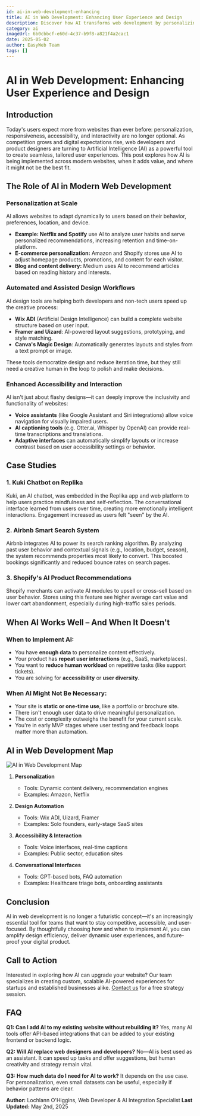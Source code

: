 ```yaml
---
id: ai-in-web-development-enhancing
title: AI in Web Development: Enhancing User Experience and Design
description: Discover how AI transforms web development by personalizing user experiences, automating design workflows, and enabling smarter, more accessible websites.
category: ai
imageUrl: 6b0cbbcf-e60d-4c37-b9f8-a821f4a2cac1
date: 2025-05-02
author: EasyWeb Team
tags: []
---
```


# AI in Web Development: Enhancing User Experience and Design

## Introduction

Today's users expect more from websites than ever before: personalization, responsiveness, accessibility, and interactivity are no longer optional. As competition grows and digital expectations rise, web developers and product designers are turning to Artificial Intelligence (AI) as a powerful tool to create seamless, tailored user experiences. This post explores how AI is being implemented across modern websites, when it adds value, and where it might not be the best fit.

## The Role of AI in Modern Web Development

### Personalization at Scale

AI allows websites to adapt dynamically to users based on their behavior, preferences, location, and device.

* **Example: Netflix and Spotify** use AI to analyze user habits and serve personalized recommendations, increasing retention and time-on-platform.
* **E-commerce personalization:** Amazon and Shopify stores use AI to adjust homepage products, promotions, and content for each visitor.
* **Blog and content delivery:** Medium uses AI to recommend articles based on reading history and interests.

### Automated and Assisted Design Workflows

AI design tools are helping both developers and non-tech users speed up the creative process:

* **Wix ADI** (Artificial Design Intelligence) can build a complete website structure based on user input.
* **Framer and Uizard**: AI-powered layout suggestions, prototyping, and style matching.
* **Canva's Magic Design**: Automatically generates layouts and styles from a text prompt or image.

These tools democratize design and reduce iteration time, but they still need a creative human in the loop to polish and make decisions.

### Enhanced Accessibility and Interaction

AI isn't just about flashy designs—it can deeply improve the inclusivity and functionality of websites:

* **Voice assistants** (like Google Assistant and Siri integrations) allow voice navigation for visually impaired users.
* **AI captioning tools** (e.g. Otter.ai, Whisper by OpenAI) can provide real-time transcriptions and translations.
* **Adaptive interfaces** can automatically simplify layouts or increase contrast based on user accessibility settings or behavior.

## Case Studies

### 1. **Kuki Chatbot on Replika**

Kuki, an AI chatbot, was embedded in the Replika app and web platform to help users practice mindfulness and self-reflection. The conversational interface learned from users over time, creating more emotionally intelligent interactions. Engagement increased as users felt "seen" by the AI.

### 2. **Airbnb Smart Search System**

Airbnb integrates AI to power its search ranking algorithm. By analyzing past user behavior and contextual signals (e.g., location, budget, season), the system recommends properties most likely to convert. This boosted bookings significantly and reduced bounce rates on search pages.

### 3. **Shopify's AI Product Recommendations**

Shopify merchants can activate AI modules to upsell or cross-sell based on user behavior. Stores using this feature see higher average cart value and lower cart abandonment, especially during high-traffic sales periods.

## When AI Works Well – And When It Doesn't

### When to Implement AI:

* You have **enough data** to personalize content effectively.
* Your product has **repeat user interactions** (e.g., SaaS, marketplaces).
* You want to **reduce human workload** on repetitive tasks (like support tickets).
* You are solving for **accessibility** or **user diversity**.

### When AI Might Not Be Necessary:

* Your site is **static or one-time use**, like a portfolio or brochure site.
* There isn't enough user data to drive meaningful personalization.
* The cost or complexity outweighs the benefit for your current scale.
* You're in early MVP stages where user testing and feedback loops matter more than automation.

## AI in Web Development Map

![AI in Web Development Map](https://res.cloudinary.com/dpw2txejq/image/upload/v1748533224/4f18e37a-bd8d-46c8-9c1a-580e698eaaf7.png)

1. **Personalization**

   * Tools: Dynamic content delivery, recommendation engines
   * Examples: Amazon, Netflix

2. **Design Automation**

   * Tools: Wix ADI, Uizard, Framer
   * Examples: Solo founders, early-stage SaaS sites

3. **Accessibility & Interaction**

   * Tools: Voice interfaces, real-time captions
   * Examples: Public sector, education sites

4. **Conversational Interfaces**

   * Tools: GPT-based bots, FAQ automation
   * Examples: Healthcare triage bots, onboarding assistants

## Conclusion

AI in web development is no longer a futuristic concept—it's an increasingly essential tool for teams that want to stay competitive, accessible, and user-focused. By thoughtfully choosing how and when to implement AI, you can amplify design efficiency, deliver dynamic user experiences, and future-proof your digital product.

## Call to Action

Interested in exploring how AI can upgrade your website? Our team specializes in creating custom, scalable AI-powered experiences for startups and established businesses alike. [Contact us](#contact) for a free strategy session.

## FAQ

**Q1: Can I add AI to my existing website without rebuilding it?**
Yes, many AI tools offer API-based integrations that can be added to your existing frontend or backend logic.

**Q2: Will AI replace web designers and developers?**
No—AI is best used as an assistant. It can speed up tasks and offer suggestions, but human creativity and strategy remain vital.

**Q3: How much data do I need for AI to work?**
It depends on the use case. For personalization, even small datasets can be useful, especially if behavior patterns are clear.

**Author:** Lochlann O'Higgins, Web Developer & AI Integration Specialist
**Last Updated:** May 2nd, 2025
